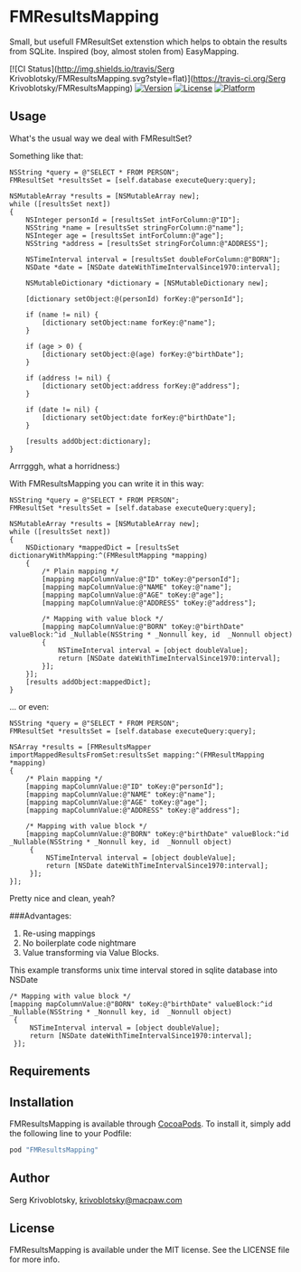 # FMResultsMapping

Small, but usefull FMResultSet extenstion which helps to obtain the results from SQLite. Inspired (boy, almost stolen from) EasyMapping.

[![CI Status](http://img.shields.io/travis/Serg Krivoblotsky/FMResultsMapping.svg?style=flat)](https://travis-ci.org/Serg Krivoblotsky/FMResultsMapping)
[![Version](https://img.shields.io/cocoapods/v/FMResultsMapping.svg?style=flat)](http://cocoapods.org/pods/FMResultsMapping)
[![License](https://img.shields.io/cocoapods/l/FMResultsMapping.svg?style=flat)](http://cocoapods.org/pods/FMResultsMapping)
[![Platform](https://img.shields.io/cocoapods/p/FMResultsMapping.svg?style=flat)](http://cocoapods.org/pods/FMResultsMapping)

## Usage

What's the usual way we deal with FMResultSet?

Something like that:

```objc
NSString *query = @"SELECT * FROM PERSON";
FMResultSet *resultsSet = [self.database executeQuery:query];

NSMutableArray *results = [NSMutableArray new];
while ([resultsSet next])
{
    NSInteger personId = [resultsSet intForColumn:@"ID"];
    NSString *name = [resultsSet stringForColumn:@"name"];
    NSInteger age = [resultsSet intForColumn:@"age"];
    NSString *address = [resultsSet stringForColumn:@"ADDRESS"];
    
    NSTimeInterval interval = [resultsSet doubleForColumn:@"BORN"];
    NSDate *date = [NSDate dateWithTimeIntervalSince1970:interval];
    
    NSMutableDictionary *dictionary = [NSMutableDictionary new];
    
    [dictionary setObject:@(personId) forKey:@"personId"];
    
    if (name != nil) {
        [dictionary setObject:name forKey:@"name"];
    }
    
    if (age > 0) {
        [dictionary setObject:@(age) forKey:@"birthDate"];
    }
    
    if (address != nil) {
        [dictionary setObject:address forKey:@"address"];
    }
    
    if (date != nil) {
        [dictionary setObject:date forKey:@"birthDate"];
    }
    
    [results addObject:dictionary];
}
```
Arrrgggh, what a horridness:)

With FMResultsMapping you can write it in this way:

```objc
NSString *query = @"SELECT * FROM PERSON";
FMResultSet *resultsSet = [self.database executeQuery:query];

NSMutableArray *results = [NSMutableArray new];
while ([resultsSet next])
{
    NSDictionary *mappedDict = [resultsSet dictionaryWithMapping:^(FMResultMapping *mapping)
    {
        /* Plain mapping */
        [mapping mapColumnValue:@"ID" toKey:@"personId"];
        [mapping mapColumnValue:@"NAME" toKey:@"name"];
        [mapping mapColumnValue:@"AGE" toKey:@"age"];
        [mapping mapColumnValue:@"ADDRESS" toKey:@"address"];
        
        /* Mapping with value block */
        [mapping mapColumnValue:@"BORN" toKey:@"birthDate" valueBlock:^id _Nullable(NSString * _Nonnull key, id  _Nonnull object)
        {
            NSTimeInterval interval = [object doubleValue];
            return [NSDate dateWithTimeIntervalSince1970:interval];
        }];
    }];
    [results addObject:mappedDict];
}
```

... or even:
```objc
NSString *query = @"SELECT * FROM PERSON";
FMResultSet *resultsSet = [self.database executeQuery:query];

NSArray *results = [FMResultsMapper importMappedResultsFromSet:resultsSet mapping:^(FMResultMapping *mapping)
{
    /* Plain mapping */
    [mapping mapColumnValue:@"ID" toKey:@"personId"];
    [mapping mapColumnValue:@"NAME" toKey:@"name"];
    [mapping mapColumnValue:@"AGE" toKey:@"age"];
    [mapping mapColumnValue:@"ADDRESS" toKey:@"address"];
    
    /* Mapping with value block */
    [mapping mapColumnValue:@"BORN" toKey:@"birthDate" valueBlock:^id _Nullable(NSString * _Nonnull key, id  _Nonnull object)
     {
         NSTimeInterval interval = [object doubleValue];
         return [NSDate dateWithTimeIntervalSince1970:interval];
     }];
}];
```

Pretty nice and clean, yeah? 

###Advantages:
1. Re-using mappings
2. No boilerplate code nightmare
3. Value transforming via Value Blocks.

This example transforms unix time interval stored in sqlite database into NSDate
```objc
/* Mapping with value block */
[mapping mapColumnValue:@"BORN" toKey:@"birthDate" valueBlock:^id _Nullable(NSString * _Nonnull key, id  _Nonnull object)
 {
     NSTimeInterval interval = [object doubleValue];
     return [NSDate dateWithTimeIntervalSince1970:interval];
 }];
```

## Requirements

## Installation

FMResultsMapping is available through [CocoaPods](http://cocoapods.org). To install
it, simply add the following line to your Podfile:

```ruby
pod "FMResultsMapping"
```

## Author

Serg Krivoblotsky, krivoblotsky@macpaw.com

## License

FMResultsMapping is available under the MIT license. See the LICENSE file for more info.
